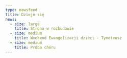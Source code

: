 ```yaml
---
type: newsfeed
title: Dzieje się
news:
  - size: large
    title: Strona w rozbudowie
  - size: medium
    title: Weekend Ewangelizacji dzieci - Tymoteusz
  - size: medium
    title: Próba chóru
---
```


